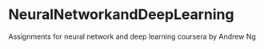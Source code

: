 # NeuralNetworkandDeepLearning
Assignments for neural network and deep learning coursera by Andrew Ng

